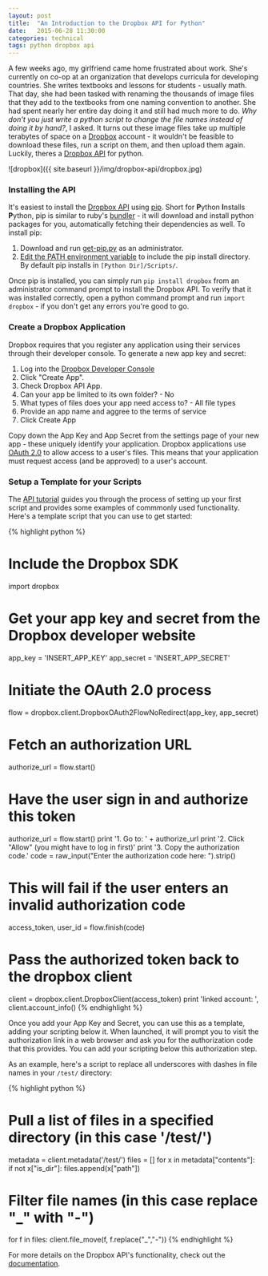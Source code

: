 ```yaml
---
layout: post
title:  "An Introduction to the Dropbox API for Python"
date:   2015-06-28 11:30:00
categories: technical
tags: python dropbox api
---
```

A few weeks ago, my girlfriend came home frustrated about work. She's currently on co-op at an organization that develops curricula for developing countries. She writes textbooks and lessons for students - usually math. That day, she had been tasked with renaming the thousands of image files that they add to the textbooks from one naming convention to another. She had spent nearly her entire day doing it and still had much more to do. *Why don't you just write a python script to change the file names instead of doing it by hand?*, I asked. It turns out these image files take up multiple terabytes of space on a [Dropbox](https://www.dropbox.com/) account - it wouldn't be feasible to download these files, run a script on them, and then upload them again. Luckily, theres a [Dropbox API](https://www.dropbox.com/developers/core) for python.

![dropbox]({{ site.baseurl }}/img/dropbox-api/dropbox.jpg)

### **Installing the API**
It's easiest to install the [Dropbox API](https://www.dropbox.com/developers/core) using [pip](https://pip.pypa.io/en/latest/index.html). Short for **P**ython **I**nstalls **P**ython, pip is similar to ruby's [bundler](http://bundler.io/) - it will download and install python packages for you, automatically fetching their dependencies as well. To install pip:

1. Download and run [get-pip.py](https://bootstrap.pypa.io/get-pip.py) as an administrator.
2. [Edit the PATH environment variable](http://stackoverflow.com/questions/23400030/windows-7-add-path) to include the pip install directory. By default pip installs in `[Python Dir]/Scripts/`.

Once pip is installed, you can simply run `pip install dropbox` from an administrator command prompt to install the Dropbox API. To verify that it was installed correctly, open a python command prompt and run `import dropbox` - if you don't get any errors you're good to go.

### **Create a Dropbox Application**
Dropbox requires that you register any application using their services through their developer console. To generate a new app key and secret:

1. Log into the [Dropbox Developer Console](https://www.dropbox.com/developers/apps)  
2. Click "Create App".
3. Check Dropbox API App.
4. Can your app be limited to its own folder? - No
5. What types of files does your app need access to? - All file types
6. Provide an app name and aggree to the terms of service
7. Click Create App

Copy down the App Key and App Secret from the settings page of your new app - these uniquely identify your application. Dropbox applications use [OAuth 2.0](http://oauth.net/2/) to allow access to a user's files. This means that your application must request access (and be approved) to a user's account.

### **Setup a Template for your Scripts**
The [API tutorial](https://www.dropbox.com/developers/core/start/python) guides you through the process of setting up your first script and provides some examples of commmonly used functionality. Here's a template script that you can use to get started:

{% highlight python %}
# Include the Dropbox SDK
import dropbox

# Get your app key and secret from the Dropbox developer website
app_key = 'INSERT_APP_KEY'
app_secret = 'INSERT_APP_SECRET'

# Initiate the OAuth 2.0 process
flow = dropbox.client.DropboxOAuth2FlowNoRedirect(app_key, app_secret)

# Fetch an authorization URL
authorize_url = flow.start()

# Have the user sign in and authorize this token
authorize_url = flow.start()
print '1. Go to: ' + authorize_url
print '2. Click "Allow" (you might have to log in first)'
print '3. Copy the authorization code.'
code = raw_input("Enter the authorization code here: ").strip()

# This will fail if the user enters an invalid authorization code
access_token, user_id = flow.finish(code)

# Pass the authorized token back to the dropbox client
client = dropbox.client.DropboxClient(access_token)
print 'linked account: ', client.account_info()
{% endhighlight %}

Once you add your App Key and Secret, you can use this as a template, adding your scripting below it. When launched, it will prompt you to visit the authorization link in a web browser and ask you for the authorization code that this provides. You can add your scripting below this authorization step. 

As an example, here's a script to replace all underscores with dashes in file names in your `/test/` directory:

{% highlight python %}
# Pull a list of files in a specified directory (in this case '/test/')
metadata = client.metadata('/test/')
files = []
for x in metadata["contents"]:
  if not x["is_dir"]: files.append(x["path"])

# Filter file names (in this case replace "_" with "-")
for f in files:
  client.file_move(f, f.replace("_","-"))
{% endhighlight %}

For more details on the Dropbox API's functionality, check out the [documentation](https://www.dropbox.com/developers/core/docs/python#DropboxClient).
